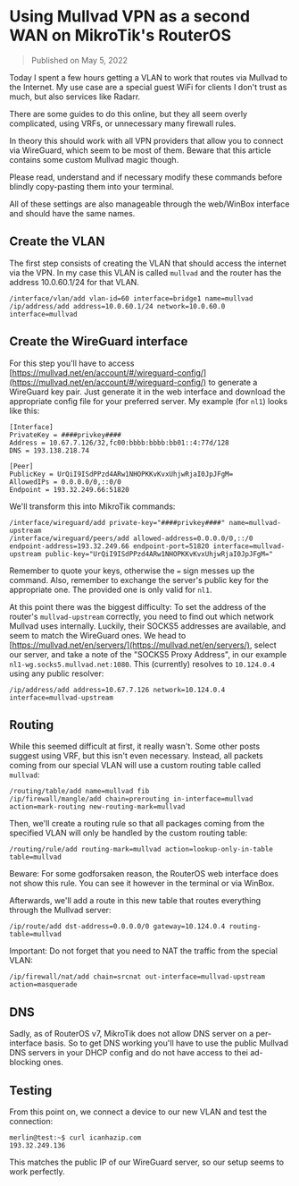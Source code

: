 # Using Mullvad VPN as a second WAN on MikroTik's RouterOS

> Published on May 5, 2022

Today I spent a few hours getting a VLAN to work that routes via Mullvad to the Internet. My use case are a special guest WiFi for clients I don't trust as much, but also services like Radarr.

There are some guides to do this online, but they all seem overly complicated, using VRFs, or unnecessary many firewall rules.

In theory this should work with all VPN providers that allow you to connect via WireGuard, which seem to be most of them. Beware that this article contains some custom Mullvad magic though.

Please read, understand and if necessary modify these commands before blindly copy-pasting them into your terminal.

All of these settings are also manageable through the web/WinBox interface and should have the same names.

## Create the VLAN

The first step consists of creating the VLAN that should access the internet via the VPN. In my case this VLAN is called `mullvad` and the router has the address 10.0.60.1/24 for that VLAN.

```
/interface/vlan/add vlan-id=60 interface=bridge1 name=mullvad
/ip/address/add address=10.0.60.1/24 network=10.0.60.0 interface=mullvad
```

## Create the WireGuard interface

For this step you'll have to access [https://mullvad.net/en/account/#/wireguard-config/](https://mullvad.net/en/account/#/wireguard-config/) to generate a WireGuard key pair. Just generate it in the web interface and download the appropriate config file for your preferred server. My example (for `nl1`) looks like this:

```
[Interface]
PrivateKey = ####privkey####
Address = 10.67.7.126/32,fc00:bbbb:bbbb:bb01::4:77d/128
DNS = 193.138.218.74

[Peer]
PublicKey = UrQiI9ISdPPzd4ARw1NHOPKKvKvxUhjwRjaI0JpJFgM=
AllowedIPs = 0.0.0.0/0,::0/0
Endpoint = 193.32.249.66:51820
```

We'll transform this into MikroTik commands:

```
/interface/wireguard/add private-key="####privkey####" name=mullvad-upstream
/interface/wireguard/peers/add allowed-address=0.0.0.0/0,::/0 endpoint-address=193.32.249.66 endpoint-port=51820 interface=mullvad-upstream public-key="UrQiI9ISdPPzd4ARw1NHOPKKvKvxUhjwRjaI0JpJFgM="
```

Remember to quote your keys, otherwise the `=` sign messes up the command. Also, remember to exchange the server's public key for the appropriate one. The provided one is only valid for `nl1`.

At this point there was the biggest difficulty: To set the address of the router's `mullvad-upstream` correctly, you need to find out which network Mullvad uses internally. Luckily, their SOCKS5 addresses are available, and seem to match the WireGuard ones. We head to [https://mullvad.net/en/servers/](https://mullvad.net/en/servers/), select our server, and take a note of the "SOCKS5 Proxy Address", in our example `nl1-wg.socks5.mullvad.net:1080`. This (currently) resolves to `10.124.0.4` using any public resolver:

```
/ip/address/add address=10.67.7.126 network=10.124.0.4 interface=mullvad-upstream
```

## Routing

While this seemed difficult at first, it really wasn't. Some other posts suggest using VRF, but this isn't even necessary. Instead, all packets coming from our special VLAN will use a custom routing table called `mullvad`:

```
/routing/table/add name=mullvad fib
/ip/firewall/mangle/add chain=prerouting in-interface=mullvad action=mark-routing new-routing-mark=mullvad
```

Then, we'll create a routing rule so that all packages coming from the specified VLAN will only be handled by the custom routing table:

```
/routing/rule/add routing-mark=mullvad action=lookup-only-in-table table=mullvad
```

Beware: For some godforsaken reason, the RouterOS web interface does not show this rule. You can see it however in the terminal or via WinBox.

Afterwards, we'll add a route in this new table that routes everything through the Mullvad server:

```
/ip/route/add dst-address=0.0.0.0/0 gateway=10.124.0.4 routing-table=mullvad
```

Important: Do not forget that you need to NAT the traffic from the special VLAN:

```
/ip/firewall/nat/add chain=srcnat out-interface=mullvad-upstream action=masquerade
```

## DNS

Sadly, as of RouterOS v7, MikroTik does not allow DNS server on a per-interface basis. So to get DNS working you'll have to use the public Mullvad DNS servers in your DHCP config and do not have access to thei ad-blocking ones.

## Testing

From this point on, we connect a device to our new VLAN and test the connection:

```
merlin@test:~$ curl icanhazip.com
193.32.249.136
```

This matches the public IP of our WireGuard server, so our setup seems to work perfectly.
